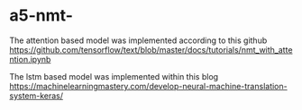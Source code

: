 # a5-nmt-

The attention based model was implemented according to this github https://github.com/tensorflow/text/blob/master/docs/tutorials/nmt_with_attention.ipynb


The lstm based model was implemented within this blog https://machinelearningmastery.com/develop-neural-machine-translation-system-keras/
